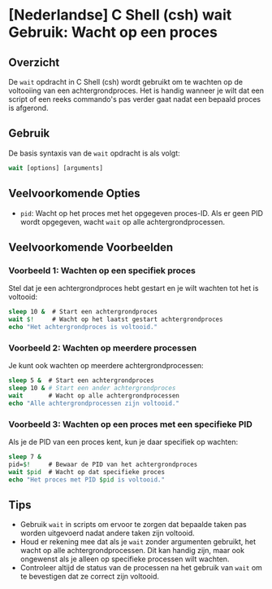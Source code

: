 # [Nederlandse] C Shell (csh) wait Gebruik: Wacht op een proces

## Overzicht
De `wait` opdracht in C Shell (csh) wordt gebruikt om te wachten op de voltooiing van een achtergrondproces. Het is handig wanneer je wilt dat een script of een reeks commando's pas verder gaat nadat een bepaald proces is afgerond.

## Gebruik
De basis syntaxis van de `wait` opdracht is als volgt:

```csh
wait [options] [arguments]
```

## Veelvoorkomende Opties
- `pid`: Wacht op het proces met het opgegeven proces-ID. Als er geen PID wordt opgegeven, wacht `wait` op alle achtergrondprocessen.

## Veelvoorkomende Voorbeelden

### Voorbeeld 1: Wachten op een specifiek proces
Stel dat je een achtergrondproces hebt gestart en je wilt wachten tot het is voltooid:

```csh
sleep 10 &  # Start een achtergrondproces
wait $!     # Wacht op het laatst gestart achtergrondproces
echo "Het achtergrondproces is voltooid."
```

### Voorbeeld 2: Wachten op meerdere processen
Je kunt ook wachten op meerdere achtergrondprocessen:

```csh
sleep 5 &  # Start een achtergrondproces
sleep 10 & # Start een ander achtergrondproces
wait       # Wacht op alle achtergrondprocessen
echo "Alle achtergrondprocessen zijn voltooid."
```

### Voorbeeld 3: Wachten op een proces met een specifieke PID
Als je de PID van een proces kent, kun je daar specifiek op wachten:

```csh
sleep 7 &
pid=$!     # Bewaar de PID van het achtergrondproces
wait $pid  # Wacht op dat specifieke proces
echo "Het proces met PID $pid is voltooid."
```

## Tips
- Gebruik `wait` in scripts om ervoor te zorgen dat bepaalde taken pas worden uitgevoerd nadat andere taken zijn voltooid.
- Houd er rekening mee dat als je `wait` zonder argumenten gebruikt, het wacht op alle achtergrondprocessen. Dit kan handig zijn, maar ook ongewenst als je alleen op specifieke processen wilt wachten.
- Controleer altijd de status van de processen na het gebruik van `wait` om te bevestigen dat ze correct zijn voltooid.